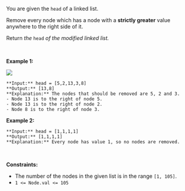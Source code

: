 You are given the `head` of a linked list.


Remove every node which has a node with a **strictly greater** value anywhere to the right side of it.


Return *the* `head` *of the modified linked list.*


 


**Example 1:**


![](https://assets.leetcode.com/uploads/2022/10/02/drawio.png)

```
**Input:** head = [5,2,13,3,8]
**Output:** [13,8]
**Explanation:** The nodes that should be removed are 5, 2 and 3.
- Node 13 is to the right of node 5.
- Node 13 is to the right of node 2.
- Node 8 is to the right of node 3.

```

**Example 2:**



```
**Input:** head = [1,1,1,1]
**Output:** [1,1,1,1]
**Explanation:** Every node has value 1, so no nodes are removed.

```

 


**Constraints:**


* The number of the nodes in the given list is in the range `[1, 105]`.
* `1 <= Node.val <= 105`


